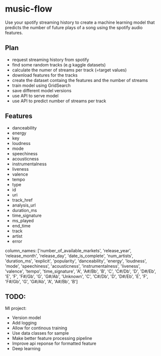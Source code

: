 # music-flow

Use your spotify streaming history to create a machine learning model that predicts the number of future plays of a song using the spotify audio features.


## Plan
- request streaming history from spotify
- find some random tracks (e.g kaggle datasets)
- calculate the numer of streams per track (=target values)
- download features for the tracks
- create the dataset containg the features and the number of streams
- train model using GridSearch
- save different model versions
- use API to serve model
- use API to predict number of streams per track



## Features
- danceability
- energy
- key
- loudness
- mode
- speechiness
- acousticness
- instrumentalness
- liveness
- valence
- tempo
- type
- id
- uri
- track_href
- analysis_url
- duration_ms
- time_signature
- ms_played
- end_time
- track
- artist
- error


column_names: ['number_of_available_markets', 'release_year', 'release_month', 'release_day', 'date_is_complete', 'num_artists', 'duration_ms', 'explicit', 'popularity', 'danceability', 'energy', 'loudness', 'mode', 'speechiness', 'acousticness', 'instrumentalness', 'liveness', 'valence', 'tempo', 'time_signature', 'A', 'A#/Bb', 'B', 'C', 'C#/Db', 'D', 'D#/Eb', 'E', 'F', 'F#/Gb', 'G', 'G#/Ab', 'Unknown', 'C', 'C#/Db', 'D', 'D#/Eb', 'E', 'F', 'F#/Gb', 'G', 'G#/Ab', 'A', 'A#/Bb', 'B']


## TODO:

Ml project:
- Version model
- Add logging
- Allow for continous training
- Use data classes for sample
- Make better feature processing pipeline
- Improve api reponse for formatted feature
- Deep learning
